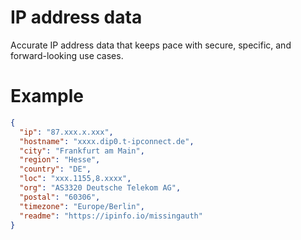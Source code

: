 # IP address data
Accurate IP address data that keeps pace with secure, specific, and forward-looking use cases.

# Example

```json
{
  "ip": "87.xxx.x.xxx",
  "hostname": "xxxx.dip0.t-ipconnect.de",
  "city": "Frankfurt am Main",
  "region": "Hesse",
  "country": "DE",
  "loc": "xxx.1155,8.xxxx",
  "org": "AS3320 Deutsche Telekom AG",
  "postal": "60306",
  "timezone": "Europe/Berlin",
  "readme": "https://ipinfo.io/missingauth"
}
```
